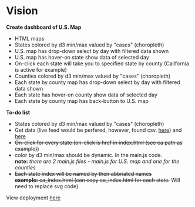 # Vision  
**Create dashboard of U.S. Map**  
- HTML maps
- States colored by d3 min/max valued by "cases" (choropleth)  
- U.S. map has drop-down select by day with filtered data shown  
- U.S. map has hover-on state show data of selected day
- On-click each state will take you to specified state by county (California is active for example)  
- Counties colored by d3 min/max valued by "cases" (choropleth)  
- Each state by county map has drop-down select by day with filtered data shown  
- Each state has hover-on county show data of selected day
- Each state by county map has back-button to U.S. map  

**To-do list**  
- States colored by d3 min/max valued by "cases" (choropleth)  
- Get data (live feed would be perfered, however, found csv. [here](https://github.com/datasets/covid-19)) and [here](https://github.com/nytimes/covid-19-data)  
- ~~On-click for every state (on-click is href in index.html (see ca path as example))~~  
- color by d3 min/max should be dynamic. In the main.js code.  
**note:** *there are 2 main.js files - main.js for U.S. map and one for the counties*  
- ~~Each state index will be named by their abbriated names~~  
~~**example:** ca_index.html (can copy ca_index.html for each state.~~ Will need to replace svg code)  

View deployment [here](https://shannon-goddard.github.io/COV19MAP/)
